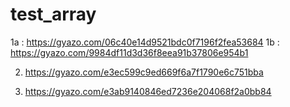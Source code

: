 # test_array

1a : https://gyazo.com/06c40e14d9521bdc0f7196f2fea53684
1b : https://gyazo.com/9984df11d3d36f8eea91b37806e954b1

2. https://gyazo.com/e3ec599c9ed669f6a7f1790e6c751bba

3. https://gyazo.com/e3ab9140846ed7236e204068f2a0bb84

